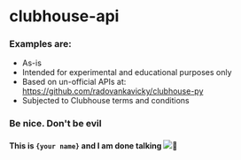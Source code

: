 # clubhouse-api

### Examples are:
- As-is
- Intended for experimental and educational purposes only
- Based on un-official APIs at: https://github.com/radovankavicky/clubhouse-py
- Subjected to Clubhouse terms and conditions

### Be nice. Don't be evil

#### This is `{your name}` and I am done talking ![](https://cdn1.iconfinder.com/data/icons/music-ios/64/mus-radio-mic-off-512.png)<!-- .element style="border: 0 background: None box-shadow: None height="20%" width="20%" -->🙂

